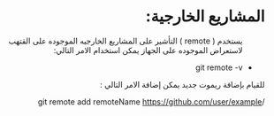 
<div dir = rtl > 
  
 <h1> المشاريع الخارجية:
 </h1> 




 <ul><p>
يستخدم ( remote ) التأشير على المشاريع الخارجيه الموجوده على القتهب
لاستعراض الموجوده على الجهاز يمكن استخدام الامر التالي:


</p>

  <li>git remote -v </li>
 
</ul>
<p> 

للقيام بإضافة ريموت جديد يمكن إضافة الامر التالي :

/git remote add remoteName https://github.com/user/example

</p>


   


  </dir >
